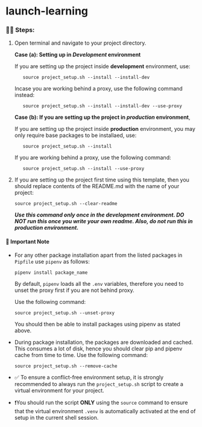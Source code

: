 

# launch-learning


### 🧑‍💻 Steps:

1. Open terminal and navigate to your project directory.

   **Case (a): Setting up in _Development_ environment** 
   
      If you are setting up the project inside **development** environment, use:

      ```
         source project_setup.sh --install --install-dev
      ```

      Incase you are working behind a proxy, use the following command instead:
         
      ```
         source project_setup.sh --install --install-dev --use-proxy
      ```
   

   **Case (b): If you are setting up the project in _production_ environment**, 
   
      If you are setting up the project inside **production** environment, you may only require base packages to be installaed, use:

      ```
         source project_setup.sh --install
      ```

      If you are working behind a proxy, use the following command:
      
      ```
         source project_setup.sh --install --use-proxy
      ```

2. If you are setting up the project first time using this template, then you should replace contents of the README.md with the name of your project:

   ```
   source project_setup.sh --clear-readme
   ``` 
   
   ***Use this command only once in the development environment. DO NOT run this once you write your own readme. Also, do not run this in production environment.***



#### 📝 Important Note 

*  For any other package installation apart from the listed packages in `Pipfile` use `pipenv` as follows:

   ```
   pipenv install package_name
   ```

   By default, `pipenv` loads all the `.env` variables, therefore you need to unset the proxy first if you are not behind proxy.

   Use the following command:

   ```
   source project_setup.sh --unset-proxy
   ```
   You should then be able to install packages using pipenv as stated above.

*  During package installation, the packages are downloaded and cached. This consumes a lot of disk, hence you should clear pip and pipenv cache from time to time. Use the following command:

   ```
   source project_setup.sh --remove-cache
   ``` 


*  ✅ To ensure a conflict-free environment setup, it is strongly recommended to always run the `project_setup.sh` script to create a virtual environment for your project.

*  ❗You should run the script **ONLY** using the `source` command to ensure that the virtual environment `.venv` is automatically activated at the end of setup in the current shell session.
